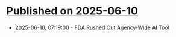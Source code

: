 # [Published on 2025-06-10](index.md)

* [2025-06-10, 07:19:00](https://soylentnews.org/article.pl?sid=25/06/09/1152234&from=rss) - [FDA Rushed Out Agency-Wide AI Tool](https://soylentnews.org/article.pl?sid=25/06/09/1152234&from=rss)
